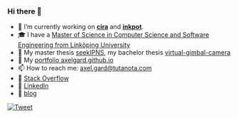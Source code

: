 ### Hi there 👋

- :hammer: I’m currently working on **[cira](https://github.com/AxelGard/cira)** and **[inkpot](https://github.com/AxelGard/inkpot)**.
- 🎓 I have a [Master of Science in Computer Science and Software Engineering from Linköping University](https://liu.se/en/education/program/6cmju)
- :page_with_curl: My master thesis [seekIPNS](https://github.com/AxelGard/seek-ipns), my bachelor thesis [virtual-gimbal-camera](https://github.com/Clear-Sight/virtual-gimbal-camera)
- :file_folder: My [portfolio axelgard.github.io](https://axelgard.github.io/)
- 📫 How to reach me: axel.gard@tutanota.com
- :seedling: [Stack Overflow](https://stackoverflow.com/users/14014027/axelg)
- :necktie: [LinkedIn](https://www.linkedin.com/in/axel-gard-110494166/)
- :newspaper: [blog](https://axelgard.github.io/blog/)

[![Tweet](https://img.shields.io/twitter/url/http/shields.io.svg?style=social)](https://twitter.com/Axel_Gard)
